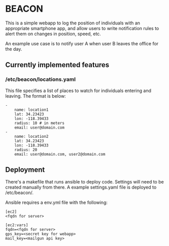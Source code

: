 BEACON
=======

This is a simple webapp to log the position of individuals with an appropriate smartphone app, and allow users to write notification rules to alert them on changes in position, speed, etc.

An example use case is to notify user A when user B leaves the office for the day.


## Currently implemented features

### /etc/beacon/locations.yaml

This file specifies a list of places to watch for individuals entering and leaving. The format is below:

    -
        name: location1
        lat: 34.23423
        lon: -118.39433
        radius: 10 # in meters
        email: user@domain.com
    -
        name: location2
        lat: 34.23423
        lon: -118.39433
        radius: 20
        email: user@domain.com, user2@domain.com


## Deployment

There's a makefile that runs ansible to deploy code. Settings will need to be created manually from there. A example settings.yaml file is deployed to /etc/beacon/.

Ansible requires a env.yml file with the following:

    [ec2]
    <fqdn for server>

    [ec2:vars]
    fqdn=<fqdn for server>
    gps_key=<secret key for webapp>
    mail_key=<mailgun api key>
